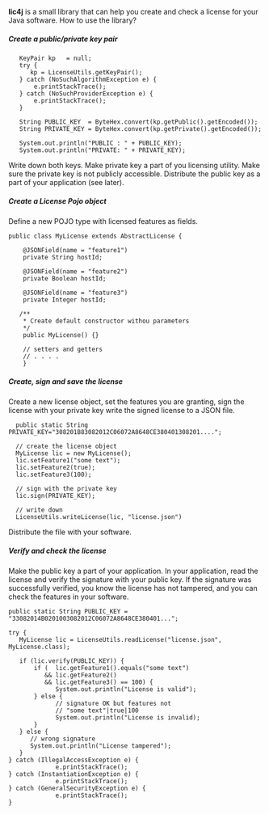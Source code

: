 **lic4j** is a small library that can help you create and check a license
for your Java software. How to use the library?

##### Create a public/private key pair

```
   KeyPair kp   = null;
   try {
      kp = LicenseUtils.getKeyPair();
   } catch (NoSuchAlgorithmException e) {
       e.printStackTrace();
   } catch (NoSuchProviderException e) {
       e.printStackTrace();
   }

   String PUBLIC_KEY  = ByteHex.convert(kp.getPublic().getEncoded());
   String PRIVATE_KEY = ByteHex.convert(kp.getPrivate().getEncoded());

   System.out.println("PUBLIC : " + PUBLIC_KEY);
   System.out.println("PRIVATE: " + PRIVATE_KEY);
```
Write down both keys. Make private key a part of you licensing utility. 
Make sure the private key is not publicly accessible. 
Distribute the public key as a part of your application (see later). 

##### Create a License Pojo object

Define a new POJO type with licensed features as fields.

```
public class MyLicense extends AbstractLicense {

    @JSONField(name = "feature1")
    private String hostId;

    @JSONField(name = "feature2")
    private Boolean hostId;

    @JSONField(name = "feature3")
    private Integer hostId;

   /**
    * Create default constructor withou parameters
    */
    public MyLicense() {}
    
    // setters and getters
    // . . . .
    }
```


##### Create, sign and save the license

Create a new license object, set the features you are granting, sign
the license with your private key write the signed license to a JSON file. 
 

```
  public static String PRIVATE_KEY="308201B83082012C06072A8648CE380401308201....";

  // create the license object
  MyLicense lic = new MyLicense();
  lic.setFeature1("some text");
  lic.setFeature2(true);
  lic.setFeature3(100);
 
  // sign with the private key
  lic.sign(PRIVATE_KEY);
 
  // write down
  LicenseUtils.writeLicense(lic, "license.json")
```

Distribute the file with your software.

##### Verify and check the license

Make the public key a part of your application. In your application, 
read the license and verify the signature with your public key. 
If the signature was successfully verified, you know the license 
has not tampered, and you can check the features in your software. 

```
public static String PUBLIC_KEY = "33082014B0201003082012C06072A8648CE380401...";

try {
   MyLicense lic = LicenseUtils.readLicense("license.json", MyLicense.class);
 
   if (lic.verify(PUBLIC_KEY)) {
       if (  lic.getFeature1().equals("some text") 
          && lic.getFeature2()
          && lic.getFeature3() == 100) {
             System.out.println("License is valid");
       } else {
             // signature OK but features not
             // "some text"|true|100
             System.out.println("License is invalid);
       }
   } else {
      // wrong signature
      System.out.println("License tampered");
   }
} catch (IllegalAccessException e) {
             e.printStackTrace();
} catch (InstantiationException e) {
             e.printStackTrace();
} catch (GeneralSecurityException e) {
             e.printStackTrace();
}
```